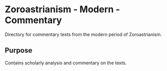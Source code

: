 # Zoroastrianism - Modern - Commentary

Directory for commentary texts from the modern period of Zoroastrianism.

## Purpose
Contains scholarly analysis and commentary on the texts.
